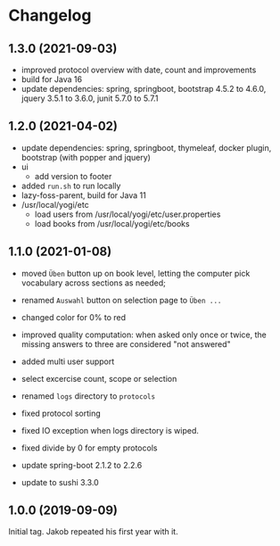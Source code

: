 # Changelog

## 1.3.0 (2021-09-03)

* improved protocol overview with date, count and improvements
* build for Java 16
* update dependencies: spring, springboot, bootstrap 4.5.2 to 4.6.0, jquery 3.5.1 to 3.6.0, junit 5.7.0 to 5.7.1


## 1.2.0 (2021-04-02)

* update dependencies: spring, springboot, thymeleaf, docker plugin, bootstrap (with popper and jquery)
* ui 
  * add version to footer
* added `run.sh` to run locally
* lazy-foss-parent, build for Java 11
* /usr/local/yogi/etc
  * load users from /usr/local/yogi/etc/user.properties
  * load books from /usr/local/yogi/etc/books


## 1.1.0 (2021-01-08)

* moved `Üben` button up on book level, letting the computer pick vocabulary across sections as needed;
* renamed `Auswahl` button on selection page to `Üben ...`
* changed color for 0% to red
* improved quality computation: when asked only once or twice, the missing answers to three are considered "not answered"
* added multi user support
* select excercise count, scope or selection

* renamed `logs` directory to `protocols`
* fixed protocol sorting
* fixed IO exception when logs directory is wiped.
* fixed divide by 0 for empty protocols

* update spring-boot 2.1.2 to 2.2.6
* update to sushi 3.3.0


## 1.0.0 (2019-09-09)

Initial tag. Jakob repeated his first year with it.
